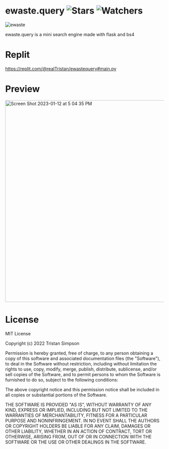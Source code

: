 # ewaste.query ![Stars](https://img.shields.io/github/stars/Simpson-Computer-Technologies-Research/ewaste.query?color=brightgreen) ![Watchers](https://img.shields.io/github/watchers/Simpson-Computer-Technologies-Research/ewaste.query?label=Watchers)
![ewaste](https://user-images.githubusercontent.com/75189508/212191366-b2c5e17d-b229-488e-8047-698dfb5b3521.png)

ewaste.query is a mini search engine made with flask and bs4

# Replit
https://replit.com/@realTristan/ewastequery#main.py

# Preview
<img width="642" alt="Screen Shot 2023-01-12 at 5 04 35 PM" src="https://user-images.githubusercontent.com/75189508/212191114-91835021-2e13-4f7a-81d7-342bd23c7658.png">

# License
MIT License

Copyright (c) 2022 Tristan Simpson

Permission is hereby granted, free of charge, to any person obtaining a copy
of this software and associated documentation files (the "Software"), to deal
in the Software without restriction, including without limitation the rights
to use, copy, modify, merge, publish, distribute, sublicense, and/or sell
copies of the Software, and to permit persons to whom the Software is
furnished to do so, subject to the following conditions:

The above copyright notice and this permission notice shall be included in all
copies or substantial portions of the Software.

THE SOFTWARE IS PROVIDED "AS IS", WITHOUT WARRANTY OF ANY KIND, EXPRESS OR
IMPLIED, INCLUDING BUT NOT LIMITED TO THE WARRANTIES OF MERCHANTABILITY,
FITNESS FOR A PARTICULAR PURPOSE AND NONINFRINGEMENT. IN NO EVENT SHALL THE
AUTHORS OR COPYRIGHT HOLDERS BE LIABLE FOR ANY CLAIM, DAMAGES OR OTHER
LIABILITY, WHETHER IN AN ACTION OF CONTRACT, TORT OR OTHERWISE, ARISING FROM,
OUT OF OR IN CONNECTION WITH THE SOFTWARE OR THE USE OR OTHER DEALINGS IN THE
SOFTWARE.
